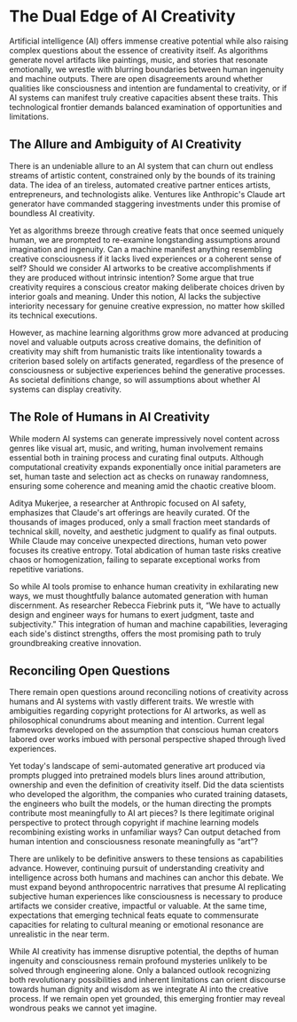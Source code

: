 

# The Dual Edge of AI Creativity

Artificial intelligence (AI) offers immense creative potential while also raising complex questions about the essence of creativity itself. As algorithms generate novel artifacts like paintings, music, and stories that resonate emotionally, we wrestle with blurring boundaries between human ingenuity and machine outputs. There are open disagreements around whether qualities like consciousness and intention are fundamental to creativity, or if AI systems can manifest truly creative capacities absent these traits. This technological frontier demands balanced examination of opportunities and limitations.

## The Allure and Ambiguity of AI Creativity

There is an undeniable allure to an AI system that can churn out endless streams of artistic content, constrained only by the bounds of its training data. The idea of an tireless, automated creative partner entices artists, entrepreneurs, and technologists alike. Ventures like Anthropic's Claude art generator have commanded staggering investments under this promise of boundless AI creativity.

Yet as algorithms breeze through creative feats that once seemed uniquely human, we are prompted to re-examine longstanding assumptions around imagination and ingenuity. Can a machine manifest anything resembling creative consciousness if it lacks lived experiences or a coherent sense of self? Should we consider AI artworks to be creative accomplishments if they are produced without intrinsic intention? Some argue that true creativity requires a conscious creator making deliberate choices driven by interior goals and meaning. Under this notion, AI lacks the subjective interiority necessary for genuine creative expression, no matter how skilled its technical executions.

However, as machine learning algorithms grow more advanced at producing novel and valuable outputs across creative domains, the definition of creativity may shift from humanistic traits like intentionality towards a criterion based solely on artifacts generated, regardless of the presence of consciousness or subjective experiences behind the generative processes. As societal definitions change, so will assumptions about whether AI systems can display creativity.

## The Role of Humans in AI Creativity

While modern AI systems can generate impressively novel content across genres like visual art, music, and writing, human involvement remains essential both in training process and curating final outputs. Although computational creativity expands exponentially once initial parameters are set, human taste and selection act as checks on runaway randomness, ensuring some coherence and meaning amid the chaotic creative bloom. 

Aditya Mukerjee, a researcher at Anthropic focused on AI safety, emphasizes that Claude's art offerings are heavily curated. Of the thousands of images produced, only a small fraction meet standards of technical skill, novelty, and aesthetic judgment to qualify as final outputs. While Claude may conceive unexpected directions, human veto power focuses its creative entropy. Total abdication of human taste risks creative chaos or homogenization, failing to separate exceptional works from repetitive variations. 

So while AI tools promise to enhance human creativity in exhilarating new ways, we must thoughtfully balance automated generation with human discernment. As researcher Rebecca Fiebrink puts it, “We have to actually design and engineer ways for humans to exert judgment, taste and subjectivity.” This integration of human and machine capabilities, leveraging each side's distinct strengths, offers the most promising path to truly groundbreaking creative innovation.

## Reconciling Open Questions 

There remain open questions around reconciling notions of creativity across humans and AI systems with vastly different traits. We wrestle with ambiguities regarding copyright protections for AI artworks, as well as philosophical conundrums about meaning and intention. Current legal frameworks developed on the assumption that conscious human creators labored over works imbued with personal perspective shaped through lived experiences.

Yet today's landscape of semi-automated generative art produced via prompts plugged into pretrained models blurs lines around attribution, ownership and even the definition of creativity itself. Did the data scientists who developed the algorithm, the companies who curated training datasets, the engineers who built the models, or the human directing the prompts contribute most meaningfully to AI art pieces? Is there legitimate original perspective to protect through copyright if machine learning models recombining existing works in unfamiliar ways? Can output detached from human intention and consciousness resonate meaningfully as “art”?

There are unlikely to be definitive answers to these tensions as capabilities advance. However, continuing pursuit of understanding creativity and intelligence across both humans and machines can anchor this debate. We must expand beyond anthropocentric narratives that presume AI replicating subjective human experiences like consciousness is necessary to produce artifacts we consider creative, impactful or valuable. At the same time, expectations that emerging technical feats equate to commensurate capacities for relating to cultural meaning or emotional resonance are unrealistic in the near term. 

While AI creativity has immense disruptive potential, the depths of human ingenuity and consciousness remain profound mysteries unlikely to be solved through engineering alone. Only a balanced outlook recognizing both revolutionary possibilities and inherent limitations can orient discourse towards human dignity and wisdom as we integrate AI into the creative process. If we remain open yet grounded, this emerging frontier may reveal wondrous peaks we cannot yet imagine.